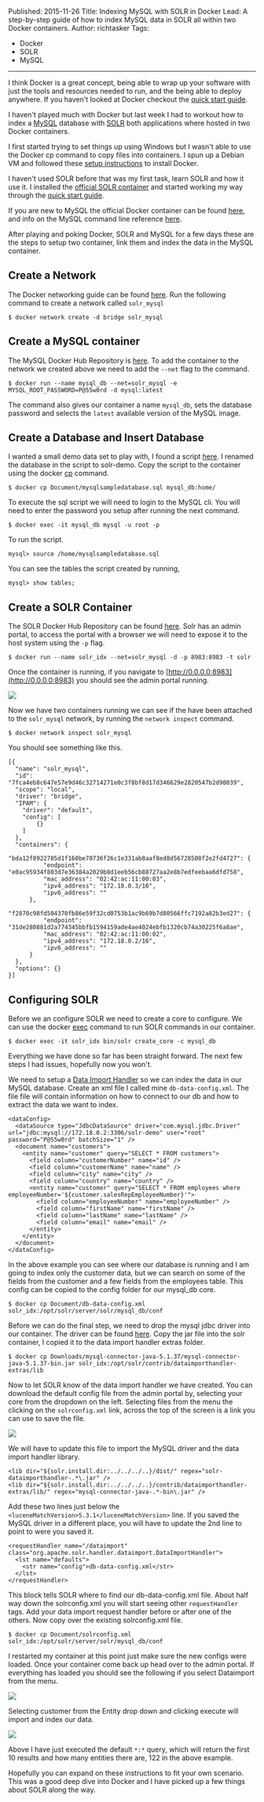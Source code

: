 Published: 2015-11-26
Title: Indexing MySQL with SOLR in Docker
Lead: A step-by-step guide of how to index MySQL data in SOLR all within two Docker containers.
Author: richtasker
Tags:
  - Docker
  - SOLR
  - MySQL
---

I think Docker is a great concept, being able to wrap up your software with just the tools and resources needed to run, and the being able to deploy anywhere. If you haven't looked at Docker checkout the [quick start guide](https://docs.docker.com/engine/userguide/basics/).

I haven't played much with Docker but last week I had to workout how to index a [MySQL](https://www.mysql.com) database with [SOLR](https://lucene.apache.org/solr) both applications where hosted in two Docker containers.

I first started trying to set things up using Windows but I wasn't able to use the Docker cp command to copy files into containers. I spun up a Debian VM and followed these [setup instructions](https://docs.docker.com/engine/installation/debian/#debian-jessie-80-64-bit) to install Docker.

I haven't used SOLR before that was my first task, learn SOLR and how it use it. I installed the [official SOLR container](https://hub.docker.com/_/solr/) and started working my way through the [quick start guide](https://lucene.apache.org/solr/quickstart.html).

If you are new to MySQL the official Docker container can be found [here](https://hub.docker.com/_/mysql), and info on the MySQL command line reference [here](https://dev.mysql.com/doc/refman/5.7/en/mysql.html).

After playing and poking Docker, SOLR and MySQL for a few days these are the steps to setup two container, link them and index the data in the MySQL container.

## Create a Network
The Docker networking guide can be found [here](https://docs.docker.com/engine/userguide/networkingcontainers). Run the following command to create a network called `solr_mysql`

    $ docker network create -d bridge solr_mysql


## Create a MySQL container
The MySQL Docker Hub Repository is [here](https://hub.docker.com/_/mysql). To add the container to the network we created above we need to add the `--net` flag to the command.

    $ docker run --name mysql_db --net=solr_mysql -e MYSQL_ROOT_PASSWORD=P@55w0rd -d mysql:latest

The command also gives our container a name `mysql_db`, sets the database password and selects the `latest` available version of the MySQL image.

## Create a Database and Insert Database
I wanted a small demo data set to play with, I found a script [here](http://www.mysqltutorial.org/mysql-sample-database.aspx). I renamed the database in the script to solr-demo.
Copy the script to the container using the docker [cp](https://docs.docker.com/engine/reference/commandline/cp/) command.

    $ docker cp Document/mysqlsampledatabase.sql mysql_db:home/

To execute the sql script we will need to login to the MySQL cli. You will need to enter the password you setup after running the next command.

    $ docker exec -it mysql_db mysql -u root -p

To run the script.

    mysql> source /home/mysqlsampledatabase.sql

You can see the tables the script created by running,

    mysql> show tables;


## Create a SOLR Container
The SOLR Docker Hub Repository can be found [here](https://hub.docker.com/_/solr).
Solr has an admin portal, to access the portal with a browser we will need to expose it to the host system using the `-p` flag.

    $ docker run --name solr_idx --net=solr_mysql -d -p 8983:8983 -t solr

Once the container is running, if you navigate to [http://0.0.0.0:8983](http://0.0.0.0:8983) you should see the admin portal running.

![](/content/images/2016/05/solr-admin.png)

Now we have two containers running we can see if the have been attached to the `solr_mysql` network, by running the `network inspect` command.

    $ docker network inspect solr_mysql

You should see something like this.

    [{
      "name": "solr_mysql",
      "id": "7fca4eb8c647e57e9d46c32714271e0c3f8bf8d17d346629e2820547b2d90039",
      "scope": "local",
      "driver": "bridge",
      "IPAM": {
        "driver": "default",
        "config": [
            {}
        ]
      },
      "containers": {
          "bda12f8922785d1f160be70736f26c1e331ab8aaf8ed8d56728508f2e2fd4727": {
              "endpoint": "e0ac95934f803d7e36384a2029b8d1eeb56cb88727aa2e8b7edfeebaa6dfd758",
              "mac_address": "02:42:ac:11:00:03",
              "ipv4_address": "172.18.0.3/16",
              "ipv6_address": ""
          },
          "f2870c98fd504370fb86e59f32cd0753b1ac9b69b7d80566ffc7192a82b3ed27": {
              "endpoint": "31de280881d2a774345bbfb1594159ade4ae4024ebfb1320cb74a30225f6a8ae",
              "mac_address": "02:42:ac:11:00:02",
              "ipv4_address": "172.18.0.2/16",
              "ipv6_address": ""
          }
      },
      "options": {}
    }]

## Configuring SOLR
Before we an configure SOLR we need to create a core to configure. We can use the docker [exec](https://docs.docker.com/engine/reference/commandline/exec/) command to run SOLR commands in our container.

    $ docker exec -it solr_idx bin/solr create_core -c mysql_db

Everything we have done so far has been straight forward. The next few steps I had issues, hopefully now you won't.

We need to setup a [Data Import Handler](https://wiki.apache.org/solr/DataImportHandler) so we can index the data in our MySQL database.
Create an xml file I called mine `db-data-config.xml`. The file file will contain information on how to connect to our db and how to extract the data we want to index.

    <dataConfig>
      <dataSource type="JdbcDataSource" driver="com.mysql.jdbc.Driver" url="jdbc:mysql://172.18.0.2:3306/solr-demo" user="root" password="P@55w0rd" batchSize="1" />
      <document name="customers">
        <entity name="customer" query="SELECT * FROM customers">
          <field column="customerNumber" name="id" />
          <field column="customerName" name="name" />
          <field column="city" name="city" />
          <field column="country" name="country" />
          <entity name="customer" query="SELECT * FROM employees where employeeNumber='${customer.salesRepEmployeeNumber}'">
            <field column="employeeNumber" name="employeeNumber" />
            <field column="firstName" name="firstName" />
            <field column="lastName" name="lastName" />
            <field column="email" name="email" />
          </entity>
        </entity>
      </document>
    </dataConfig>

In the above example you can see where our database is running and I am going to index only the customer data, but we can search on some of the fields from the customer and a few fields from the employees table.
This config can be copied to the config folder for our mysql_db core.

    $ docker cp Document/db-data-config.xml solr_idx:/opt/solr/server/solr/mysql_db/conf

Before we can do the final step, we need to drop the mysql jdbc driver into our container. The driver can be found [here](https://dev.mysql.com/downloads/connector/j/).
Copy the jar file into the solr container, I copied it to the data import handler extras folder.

    $ docker cp Downloads/mysql-connector-java-5.1.37/mysql-connector-java-5.1.37-bin.jar solr_idx:/opt/solr/contrib/dataimporthandler-extras/lib

Now to let SOLR know of the data import handler we have created.
You can download the default config file from the admin portal by, selecting your core from the dropdown on the left. Selecting files from the menu the clicking on the `solrconfig.xml` link, across the top of the screen is a link you can use to save the file.

![](/content/images/2016/05/solr-save-config.png)

We will have to update this file to import the MySQL driver and the data import handler library.

    <lib dir="${solr.install.dir:../../../..}/dist/" regex="solr-dataimporthandler-.*\.jar" />
    <lib dir="${solr.install.dir:../../../..}/contrib/dataimporthandler-extras/lib/" regex="mysql-connector-java-.*-bin\.jar" />

Add these two lines just below the `<luceneMatchVersion>5.3.1</luceneMatchVersion>` line. If you saved the MySQL driver in a different place, you will have to update the 2nd line to point to were you saved it.

    <requestHandler name="/dataimport" class="org.apache.solr.handler.dataimport.DataImportHandler">
      <lst name="defaults">
        <str name="config">db-data-config.xml</str>
      </lst>
    </requestHandler>

This block tells SOLR where to find our db-data-config.xml file. About half way down the solrconfig.xml you will start seeing other `requestHandler` tags. Add your data import request handler before or after one of the others. Now copy over the existing solrconfig.xml file.

    $ docker cp Document/solrconfig.xml solr_idx:/opt/solr/server/solr/mysql_db/conf

I restarted my container at this point just make sure the new configs were loaded. Once your container come back up head over to the admin portal. If everything has loaded you should see the following if you select Dataimport from the menu.

![](/content/images/2016/05/solr-dataimport.png)

Selecting customer from the Entity drop down and clicking execute will import and index our data.

![](/content/images/2016/05/solr-query-result.png)

Above I have just executed the default `*:*` query, which will return the first 10 results and how many entities there are, 122 in the above example.

Hopefully you can expand on these instructions to fit your own scenario. This was a good deep dive into Docker and I have picked up a few things about SOLR along the way.
